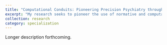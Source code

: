 ```yaml
---
title: "Computational Conduits: Pioneering Precision Psychiatry through Advanced Modeling"
excerpt: "My research seeks to pioneer the use of normative and computational modeling to revolutionize the field of precision psychiatry. By integrating advanced neuroimaging techniques with behavioral and epigenetic data, I aim to develop refined models that predict individual mental health outcomes with unprecedented accuracy. This approach will not only improve our understanding of psychiatric disorders but also tailor interventions to the unique biological profile of each patient. Through this innovative research, I plan to contribute to the creation of more personalized and effective psychiatric treatments, thereby transforming how mental health care is approached and administered. <br/><img src='/images/500x300.png'>"
collection: research
category: specialization
---
```


Longer description forthcoming.
